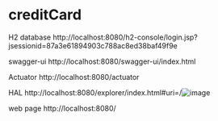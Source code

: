 # creditCard

H2 database http://localhost:8080/h2-console/login.jsp?jsessionid=87a3e61894903c788ac8ed38baf49f9e

swagger-ui http://localhost:8080/swagger-ui/index.html

Actuator http://localhost:8080/actuator

HAL http://localhost:8080/explorer/index.html#uri=/![image](https://user-images.githubusercontent.com/48060702/173516959-78c6f508-e0dc-439d-b5f2-0f3e2209fc99.png)

web page http://localhost:8080/
